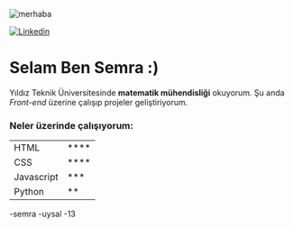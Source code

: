 

![merhaba](https://encrypted-tbn0.gstatic.com/images?q=tbn:ANd9GcQB5FdPWil_ZyEB-xKeI19R0XVBpegNUzq2dw&usqp=CAU)

[![Linkedin](https://fontawesome.com/icons/linkedin-in?style=brands)](https://www.linkedin.com/in/semra-uysal-841058273/)





# Selam Ben Semra :)

Yıldız Teknik Üniversitesinde **matematik mühendisliği** okuyorum. Şu anda *Front-end* üzerine çalışıp projeler geliştiriyorum.


### Neler üzerinde çalışıyorum:

|  | |
|--- | ----|
|HTML | ****|
|CSS | ****|
|Javascript|***|
|Python|**|

-semra
-uysal
-13
